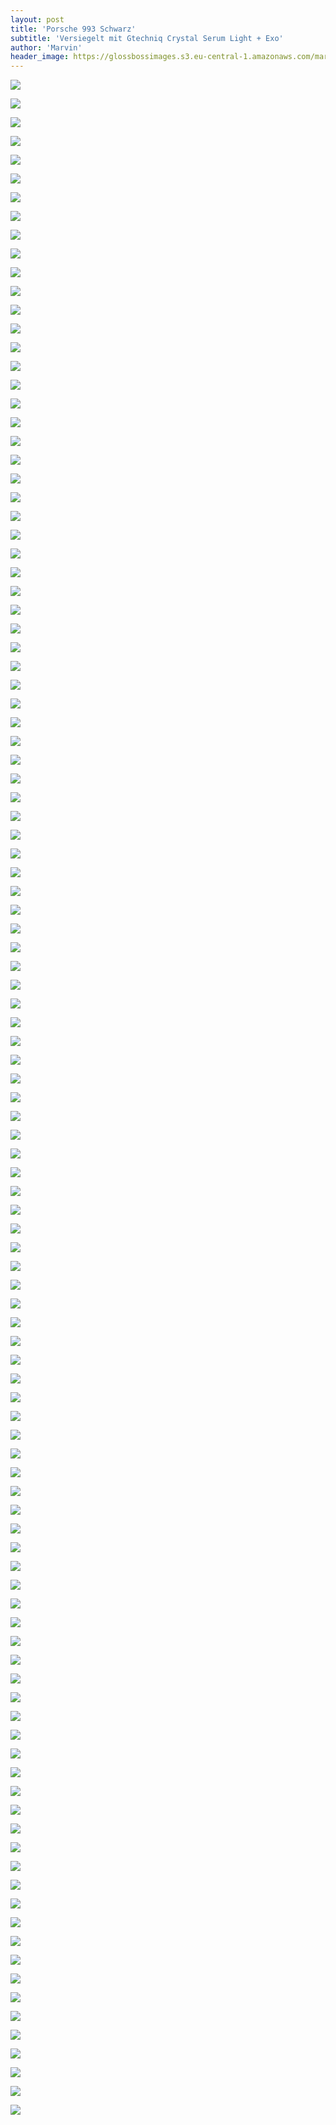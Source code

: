 ```yaml
---
layout: post
title: 'Porsche 993 Schwarz'
subtitle: 'Versiegelt mit Gtechniq Crystal Serum Light + Exo'
author: 'Marvin'
header_image: https://glossbossimages.s3.eu-central-1.amazonaws.com/marvin/porsche993_schwarz_csl_exo/DSC01893.jpg
---
```

![](https://glossbossimages.s3.eu-central-1.amazonaws.com/marvin/porsche993_schwarz_csl_exo/DSC01724.jpg)

![](https://glossbossimages.s3.eu-central-1.amazonaws.com/marvin/porsche993_schwarz_csl_exo/DSC01725.jpg)

![](https://glossbossimages.s3.eu-central-1.amazonaws.com/marvin/porsche993_schwarz_csl_exo/DSC01726.jpg)

![](https://glossbossimages.s3.eu-central-1.amazonaws.com/marvin/porsche993_schwarz_csl_exo/DSC01727.jpg)

![](https://glossbossimages.s3.eu-central-1.amazonaws.com/marvin/porsche993_schwarz_csl_exo/DSC01728.jpg)

![](https://glossbossimages.s3.eu-central-1.amazonaws.com/marvin/porsche993_schwarz_csl_exo/DSC01729.jpg)

![](https://glossbossimages.s3.eu-central-1.amazonaws.com/marvin/porsche993_schwarz_csl_exo/DSC01730.jpg)

![](https://glossbossimages.s3.eu-central-1.amazonaws.com/marvin/porsche993_schwarz_csl_exo/DSC01731.jpg)

![](https://glossbossimages.s3.eu-central-1.amazonaws.com/marvin/porsche993_schwarz_csl_exo/DSC01732.jpg)

![](https://glossbossimages.s3.eu-central-1.amazonaws.com/marvin/porsche993_schwarz_csl_exo/DSC01734.jpg)

![](https://glossbossimages.s3.eu-central-1.amazonaws.com/marvin/porsche993_schwarz_csl_exo/DSC01735.jpg)

![](https://glossbossimages.s3.eu-central-1.amazonaws.com/marvin/porsche993_schwarz_csl_exo/DSC01737.jpg)

![](https://glossbossimages.s3.eu-central-1.amazonaws.com/marvin/porsche993_schwarz_csl_exo/DSC01738.jpg)

![](https://glossbossimages.s3.eu-central-1.amazonaws.com/marvin/porsche993_schwarz_csl_exo/DSC01739.jpg)

![](https://glossbossimages.s3.eu-central-1.amazonaws.com/marvin/porsche993_schwarz_csl_exo/DSC01740.jpg)

![](https://glossbossimages.s3.eu-central-1.amazonaws.com/marvin/porsche993_schwarz_csl_exo/DSC01741.jpg)

![](https://glossbossimages.s3.eu-central-1.amazonaws.com/marvin/porsche993_schwarz_csl_exo/DSC01743.jpg)

![](https://glossbossimages.s3.eu-central-1.amazonaws.com/marvin/porsche993_schwarz_csl_exo/DSC01744.jpg)

![](https://glossbossimages.s3.eu-central-1.amazonaws.com/marvin/porsche993_schwarz_csl_exo/DSC01746.jpg)

![](https://glossbossimages.s3.eu-central-1.amazonaws.com/marvin/porsche993_schwarz_csl_exo/DSC01747.jpg)

![](https://glossbossimages.s3.eu-central-1.amazonaws.com/marvin/porsche993_schwarz_csl_exo/DSC01748.jpg)

![](https://glossbossimages.s3.eu-central-1.amazonaws.com/marvin/porsche993_schwarz_csl_exo/DSC01750.jpg)

![](https://glossbossimages.s3.eu-central-1.amazonaws.com/marvin/porsche993_schwarz_csl_exo/DSC01752.jpg)

![](https://glossbossimages.s3.eu-central-1.amazonaws.com/marvin/porsche993_schwarz_csl_exo/DSC01755.jpg)

![](https://glossbossimages.s3.eu-central-1.amazonaws.com/marvin/porsche993_schwarz_csl_exo/DSC01756.jpg)

![](https://glossbossimages.s3.eu-central-1.amazonaws.com/marvin/porsche993_schwarz_csl_exo/DSC01757.jpg)

![](https://glossbossimages.s3.eu-central-1.amazonaws.com/marvin/porsche993_schwarz_csl_exo/DSC01758.jpg)

![](https://glossbossimages.s3.eu-central-1.amazonaws.com/marvin/porsche993_schwarz_csl_exo/DSC01759.jpg)

![](https://glossbossimages.s3.eu-central-1.amazonaws.com/marvin/porsche993_schwarz_csl_exo/DSC01760.jpg)

![](https://glossbossimages.s3.eu-central-1.amazonaws.com/marvin/porsche993_schwarz_csl_exo/DSC01761.jpg)

![](https://glossbossimages.s3.eu-central-1.amazonaws.com/marvin/porsche993_schwarz_csl_exo/DSC01762.jpg)

![](https://glossbossimages.s3.eu-central-1.amazonaws.com/marvin/porsche993_schwarz_csl_exo/DSC01763.jpg)

![](https://glossbossimages.s3.eu-central-1.amazonaws.com/marvin/porsche993_schwarz_csl_exo/DSC01764.jpg)

![](https://glossbossimages.s3.eu-central-1.amazonaws.com/marvin/porsche993_schwarz_csl_exo/DSC01765.jpg)

![](https://glossbossimages.s3.eu-central-1.amazonaws.com/marvin/porsche993_schwarz_csl_exo/DSC01768.jpg)

![](https://glossbossimages.s3.eu-central-1.amazonaws.com/marvin/porsche993_schwarz_csl_exo/DSC01770.jpg)

![](https://glossbossimages.s3.eu-central-1.amazonaws.com/marvin/porsche993_schwarz_csl_exo/DSC01772.jpg)

![](https://glossbossimages.s3.eu-central-1.amazonaws.com/marvin/porsche993_schwarz_csl_exo/DSC01775.jpg)

![](https://glossbossimages.s3.eu-central-1.amazonaws.com/marvin/porsche993_schwarz_csl_exo/DSC01776.jpg)

![](https://glossbossimages.s3.eu-central-1.amazonaws.com/marvin/porsche993_schwarz_csl_exo/DSC01779.jpg)

![](https://glossbossimages.s3.eu-central-1.amazonaws.com/marvin/porsche993_schwarz_csl_exo/DSC01780.jpg)

![](https://glossbossimages.s3.eu-central-1.amazonaws.com/marvin/porsche993_schwarz_csl_exo/DSC01783.jpg)

![](https://glossbossimages.s3.eu-central-1.amazonaws.com/marvin/porsche993_schwarz_csl_exo/DSC01784.jpg)

![](https://glossbossimages.s3.eu-central-1.amazonaws.com/marvin/porsche993_schwarz_csl_exo/DSC01785.jpg)

![](https://glossbossimages.s3.eu-central-1.amazonaws.com/marvin/porsche993_schwarz_csl_exo/DSC01787.jpg)

![](https://glossbossimages.s3.eu-central-1.amazonaws.com/marvin/porsche993_schwarz_csl_exo/DSC01789.jpg)

![](https://glossbossimages.s3.eu-central-1.amazonaws.com/marvin/porsche993_schwarz_csl_exo/DSC01790.jpg)

![](https://glossbossimages.s3.eu-central-1.amazonaws.com/marvin/porsche993_schwarz_csl_exo/DSC01791.jpg)

![](https://glossbossimages.s3.eu-central-1.amazonaws.com/marvin/porsche993_schwarz_csl_exo/DSC01793.jpg)

![](https://glossbossimages.s3.eu-central-1.amazonaws.com/marvin/porsche993_schwarz_csl_exo/DSC01796.jpg)

![](https://glossbossimages.s3.eu-central-1.amazonaws.com/marvin/porsche993_schwarz_csl_exo/DSC01798.jpg)

![](https://glossbossimages.s3.eu-central-1.amazonaws.com/marvin/porsche993_schwarz_csl_exo/DSC01800.jpg)

![](https://glossbossimages.s3.eu-central-1.amazonaws.com/marvin/porsche993_schwarz_csl_exo/DSC01802.jpg)

![](https://glossbossimages.s3.eu-central-1.amazonaws.com/marvin/porsche993_schwarz_csl_exo/DSC01803.jpg)

![](https://glossbossimages.s3.eu-central-1.amazonaws.com/marvin/porsche993_schwarz_csl_exo/DSC01804.jpg)

![](https://glossbossimages.s3.eu-central-1.amazonaws.com/marvin/porsche993_schwarz_csl_exo/DSC01806.jpg)

![](https://glossbossimages.s3.eu-central-1.amazonaws.com/marvin/porsche993_schwarz_csl_exo/DSC01809.jpg)

![](https://glossbossimages.s3.eu-central-1.amazonaws.com/marvin/porsche993_schwarz_csl_exo/DSC01811.jpg)

![](https://glossbossimages.s3.eu-central-1.amazonaws.com/marvin/porsche993_schwarz_csl_exo/DSC01813.jpg)

![](https://glossbossimages.s3.eu-central-1.amazonaws.com/marvin/porsche993_schwarz_csl_exo/DSC01814.jpg)

![](https://glossbossimages.s3.eu-central-1.amazonaws.com/marvin/porsche993_schwarz_csl_exo/DSC01815.jpg)

![](https://glossbossimages.s3.eu-central-1.amazonaws.com/marvin/porsche993_schwarz_csl_exo/DSC01820.jpg)

![](https://glossbossimages.s3.eu-central-1.amazonaws.com/marvin/porsche993_schwarz_csl_exo/DSC01821.jpg)

![](https://glossbossimages.s3.eu-central-1.amazonaws.com/marvin/porsche993_schwarz_csl_exo/DSC01822.jpg)

![](https://glossbossimages.s3.eu-central-1.amazonaws.com/marvin/porsche993_schwarz_csl_exo/DSC01825.jpg)

![](https://glossbossimages.s3.eu-central-1.amazonaws.com/marvin/porsche993_schwarz_csl_exo/DSC01826.jpg)

![](https://glossbossimages.s3.eu-central-1.amazonaws.com/marvin/porsche993_schwarz_csl_exo/DSC01828.jpg)

![](https://glossbossimages.s3.eu-central-1.amazonaws.com/marvin/porsche993_schwarz_csl_exo/DSC01829.jpg)

![](https://glossbossimages.s3.eu-central-1.amazonaws.com/marvin/porsche993_schwarz_csl_exo/DSC01831.jpg)

![](https://glossbossimages.s3.eu-central-1.amazonaws.com/marvin/porsche993_schwarz_csl_exo/DSC01834.jpg)

![](https://glossbossimages.s3.eu-central-1.amazonaws.com/marvin/porsche993_schwarz_csl_exo/DSC01842.jpg)

![](https://glossbossimages.s3.eu-central-1.amazonaws.com/marvin/porsche993_schwarz_csl_exo/DSC01843.jpg)

![](https://glossbossimages.s3.eu-central-1.amazonaws.com/marvin/porsche993_schwarz_csl_exo/DSC01851.jpg)

![](https://glossbossimages.s3.eu-central-1.amazonaws.com/marvin/porsche993_schwarz_csl_exo/DSC01852.jpg)

![](https://glossbossimages.s3.eu-central-1.amazonaws.com/marvin/porsche993_schwarz_csl_exo/DSC01853.jpg)

![](https://glossbossimages.s3.eu-central-1.amazonaws.com/marvin/porsche993_schwarz_csl_exo/DSC01857.jpg)

![](https://glossbossimages.s3.eu-central-1.amazonaws.com/marvin/porsche993_schwarz_csl_exo/DSC01859.jpg)

![](https://glossbossimages.s3.eu-central-1.amazonaws.com/marvin/porsche993_schwarz_csl_exo/DSC01863.jpg)

![](https://glossbossimages.s3.eu-central-1.amazonaws.com/marvin/porsche993_schwarz_csl_exo/DSC01865.jpg)

![](https://glossbossimages.s3.eu-central-1.amazonaws.com/marvin/porsche993_schwarz_csl_exo/DSC01867.jpg)

![](https://glossbossimages.s3.eu-central-1.amazonaws.com/marvin/porsche993_schwarz_csl_exo/DSC01868.jpg)

![](https://glossbossimages.s3.eu-central-1.amazonaws.com/marvin/porsche993_schwarz_csl_exo/DSC01869.jpg)

![](https://glossbossimages.s3.eu-central-1.amazonaws.com/marvin/porsche993_schwarz_csl_exo/DSC01870.jpg)

![](https://glossbossimages.s3.eu-central-1.amazonaws.com/marvin/porsche993_schwarz_csl_exo/DSC01871.jpg)

![](https://glossbossimages.s3.eu-central-1.amazonaws.com/marvin/porsche993_schwarz_csl_exo/DSC01872.jpg)

![](https://glossbossimages.s3.eu-central-1.amazonaws.com/marvin/porsche993_schwarz_csl_exo/DSC01873.jpg)

![](https://glossbossimages.s3.eu-central-1.amazonaws.com/marvin/porsche993_schwarz_csl_exo/DSC01874.jpg)

![](https://glossbossimages.s3.eu-central-1.amazonaws.com/marvin/porsche993_schwarz_csl_exo/DSC01875.jpg)

![](https://glossbossimages.s3.eu-central-1.amazonaws.com/marvin/porsche993_schwarz_csl_exo/DSC01876.jpg)

![](https://glossbossimages.s3.eu-central-1.amazonaws.com/marvin/porsche993_schwarz_csl_exo/DSC01880.jpg)

![](https://glossbossimages.s3.eu-central-1.amazonaws.com/marvin/porsche993_schwarz_csl_exo/DSC01883.jpg)

![](https://glossbossimages.s3.eu-central-1.amazonaws.com/marvin/porsche993_schwarz_csl_exo/DSC01885.jpg)

![](https://glossbossimages.s3.eu-central-1.amazonaws.com/marvin/porsche993_schwarz_csl_exo/DSC01887.jpg)

![](https://glossbossimages.s3.eu-central-1.amazonaws.com/marvin/porsche993_schwarz_csl_exo/DSC01888.jpg)

![](https://glossbossimages.s3.eu-central-1.amazonaws.com/marvin/porsche993_schwarz_csl_exo/DSC01890.jpg)

![](https://glossbossimages.s3.eu-central-1.amazonaws.com/marvin/porsche993_schwarz_csl_exo/DSC01893.jpg)

![](https://glossbossimages.s3.eu-central-1.amazonaws.com/marvin/porsche993_schwarz_csl_exo/DSC01895.jpg)

![](https://glossbossimages.s3.eu-central-1.amazonaws.com/marvin/porsche993_schwarz_csl_exo/DSC01896.jpg)

![](https://glossbossimages.s3.eu-central-1.amazonaws.com/marvin/porsche993_schwarz_csl_exo/DSC01897.jpg)

![](https://glossbossimages.s3.eu-central-1.amazonaws.com/marvin/porsche993_schwarz_csl_exo/DSC01898.jpg)

![](https://glossbossimages.s3.eu-central-1.amazonaws.com/marvin/porsche993_schwarz_csl_exo/DSC01899.jpg)

![](https://glossbossimages.s3.eu-central-1.amazonaws.com/marvin/porsche993_schwarz_csl_exo/DSC01901.jpg)

![](https://glossbossimages.s3.eu-central-1.amazonaws.com/marvin/porsche993_schwarz_csl_exo/DSC01903.jpg)

![](https://glossbossimages.s3.eu-central-1.amazonaws.com/marvin/porsche993_schwarz_csl_exo/DSC01906.jpg)

![](https://glossbossimages.s3.eu-central-1.amazonaws.com/marvin/porsche993_schwarz_csl_exo/DSC01908.jpg)

![](https://glossbossimages.s3.eu-central-1.amazonaws.com/marvin/porsche993_schwarz_csl_exo/DSC01909.jpg)

![](https://glossbossimages.s3.eu-central-1.amazonaws.com/marvin/porsche993_schwarz_csl_exo/DSC01910.jpg)

![](https://glossbossimages.s3.eu-central-1.amazonaws.com/marvin/porsche993_schwarz_csl_exo/DSC01912.jpg)

![](https://glossbossimages.s3.eu-central-1.amazonaws.com/marvin/porsche993_schwarz_csl_exo/DSC01915.jpg)
